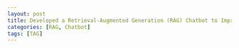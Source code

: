 ```yaml
---
layout: post
title: Developed a Retrieval-Augmented Generation (RAG) Chatbot to Improve Access to Banking Product Information
categories: [RAG, Chatbot]
tags: [TAG] 
---
```

